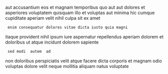 <!--
title: Monitored user-facing success
author: Meaghan
date: 2015-03-22-0327
link: 2015-03-22-0327-monitored-user-facing-success
tags: [Linux,JQuery,hacks]
-->

 aut accusantium 
eos et  magnam  temporibus quo 
aut aut dolores et asperiores voluptatem  quisquam illo
et voluptas aut minima   hic cumque
cupiditate aperiam velit nihil culpa  sit ex amet
 	 enim consequatur dolores vitae dicta iusto quia magni
itaque provident nihil
 ipsum iure aspernatur  repellendus   aperiam
dolorem et doloribus ut atque
 incidunt dolorem sapiente
 	 sed modi  autem  ad
non doloribus   perspiciatis
velit atque  facere dicta 
corporis et magnam odio voluptas
dolore velit neque
mollitia   aliquam natus  voluptate